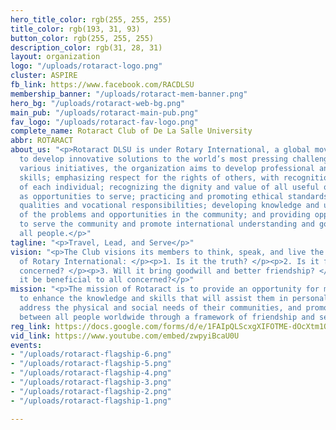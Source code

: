 ```yaml
---
hero_title_color: rgb(255, 255, 255)
title_color: rgb(193, 31, 93)
button_color: rgb(255, 255, 255)
description_color: rgb(31, 28, 31)
layout: organization
logo: "/uploads/rotaract-logo.png"
cluster: ASPIRE
fb_link: https://www.facebook.com/RACDLSU
membership_banner: "/uploads/rotaract-mem-banner.png"
hero_bg: "/uploads/rotaract-web-bg.png"
main_pub: "/uploads/rotaract-main-pub.png"
fav_logo: "/uploads/rotaract-fav-logo.png"
complete_name: Rotaract Club of De La Salle University
abbr: ROTARACT
about_us: "<p>Rotaract DLSU is under Rotary International, a global movement for leaders
  to develop innovative solutions to the world’s most pressing challenges. Through
  various initiatives, the organization aims to develop professional and leadership
  skills; emphasizing respect for the rights of others, with recognition of the worth
  of each individual; recognizing the dignity and value of all useful occupations
  as opportunities to serve; practicing and promoting ethical standards as leadership
  qualities and vocational responsibilities; developing knowledge and understanding
  of the problems and opportunities in the community; and providing opportunities
  to serve the community and promote international understanding and goodwill toward
  all people.</p>"
tagline: "<p>Travel, Lead, and Serve</p>"
vision: "<p>The Club visions its members to think, speak, and live the Four-Way Test
  of Rotary International: </p><p>1. Is it the truth? </p><p>2. Is it fair to all
  concerned? </p><p>3. Will it bring goodwill and better friendship? </p><p>4. Will
  it be beneficial to all concerned?</p>"
mission: "<p>The mission of Rotaract is to provide an opportunity for men and women
  to enhance the knowledge and skills that will assist them in personal development,
  address the physical and social needs of their communities, and promote better relations
  between all people worldwide through a framework of friendship and service.</p><p><br></p>"
reg_link: https://docs.google.com/forms/d/e/1FAIpQLScxgXIFOTME-dOcXtm1QUrj47KSy_noWN1TNGHtMy_m0F3hdg/viewform?usp=sf_link
vid_link: https://www.youtube.com/embed/zwpyiBcaU0U
events:
- "/uploads/rotaract-flagship-6.png"
- "/uploads/rotaract-flagship-5.png"
- "/uploads/rotaract-flagship-4.png"
- "/uploads/rotaract-flagship-3.png"
- "/uploads/rotaract-flagship-2.png"
- "/uploads/rotaract-flagship-1.png"

---
```

